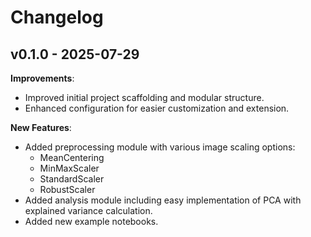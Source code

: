 # Changelog

## v0.1.0 - 2025-07-29

**Improvements**:

- Improved initial project scaffolding and modular structure.
- Enhanced configuration for easier customization and extension.

**New Features**:

- Added preprocessing module with various image scaling options:
  - MeanCentering
  - MinMaxScaler
  - StandardScaler
  - RobustScaler
- Added analysis module including easy implementation of PCA with explained variance calculation.
- Added new example notebooks.
